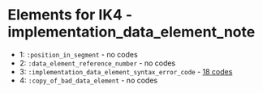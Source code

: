 # Elements for IK4 - implementation_data_element_note
* 1: `:position_in_segment` - no codes
* 2: `:data_element_reference_number` - no codes
* 3: `:implementation_data_element_syntax_error_code` - [18 codes](../elements/IK4_3.md)
* 4: `:copy_of_bad_data_element` - no codes
